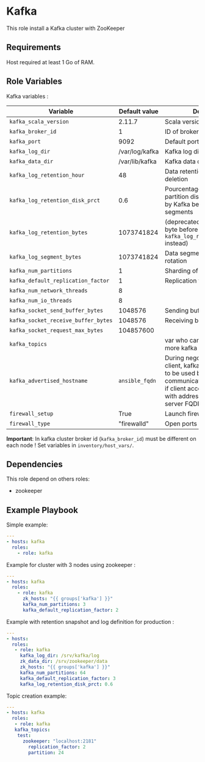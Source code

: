 Kafka
=========

This role install a Kafka cluster with ZooKeeper

Requirements
------------

Host required at least 1 Go of RAM.

Role Variables
--------------

Kafka variables :

| Variable | Default value | Description |
| -------- | ------------- | ----------- |
| `kafka_scala_version` | 2.11.7 | Scala version |
| `kafka_broker_id` | 1 | ID of broker in cluster group |
| `kafka_port` | 9092 | Default port use by kafka |
| `kafka_log_dir` | /var/log/kafka | Kafka log directory |
| `kafka_data_dir` | /var/lib/kafka | Kafka data directory |
| `kafka_log_retention_hour` | 48 | Data retention in hour before deletion |
| `kafka_log_retention_disk_prct` | 0.6 | Pourcentage of total kafka data partition disk space to be used by Kafka before pruning segments |
| `kafka_log_retention_bytes` | 1073741824 | (deprecated) Data retention in byte before deletion (use `kafka_log_retention_disk_prct` instead) |
| `kafka_log_segment_bytes` | 1073741824 | Data segment in byte before rotation |
| `kafka_num_partitions` | 1 | Sharding of data |
| `kafka_default_replication_factor` | 1 | Replication factor |
| `kafka_num_network_threads` | 8 |  |
| `kafka_num_io_threads` | 8 |  |
| `kafka_socket_send_buffer_bytes` | 1048576 | Sending buffer in bytes |
| `kafka_socket_receive_buffer_bytes` | 1048576 | Receiving buffer in bytes |
| `kafka_socket_request_max_bytes` | 104857600 |  |
| `kafka_topics` | | var who can create one or more kafka topics|
| `kafka_advertised_hostname` | `ansible_fqdn` | During negociation with kafka client, kafka server send name to be used by client to communicate with him. Usefull if client access kafka server with address different to kafka server FQDN |
| `firewall_setup` | True | Launch firewall task |
| `firewall_type` | "firewalld" | Open ports with firewalld |

**Important**: In kafka cluster broker id (`kafka_broker_id`) must be different on each node ! Set variables in `inventory/host_vars/`.

Dependencies
------------

This role depend on others roles:

* zookeeper

Example Playbook
----------------

Simple example:

```yaml
---
- hosts: kafka
  roles:
    - role: kafka
```

Example for cluster with 3 nodes using zookeeper :

```yaml
---
- hosts: kafka
  roles:
    - role: kafka
      zk_hosts: "{{ groups['kafka'] }}"
      kafka_num_partitions: 3
      kafka_default_replication_factor: 2
```

Example with retention snapshot and log definition for production :

```yaml
---
- hosts:
  roles:
   - role: kafka
     kafka_log_dir: /srv/kafka/log
     zk_data_dir: /srv/zookeeper/data
     zk_hosts: "{{ groups['kafka'] }}"
     kafka_num_partitions: 64
     kafka_default_replication_factor: 3
     kafka_log_retention_disk_prct: 0.6
```


Topic creation example:

```yaml
---
- hosts: kafka
  roles:
   - role: kafka
   kafka_topics:
    test:
      zookeeper: "localhost:2181"
        replication_factor: 2
        partition: 24
```
